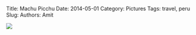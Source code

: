 Title: Machu Picchu
Date: 2014-05-01
Category: Pictures
Tags: travel, peru
Slug: 
Authors: Amit

<div class="imagepost">
<img src="/images/machupicchu.jpg" class="imageitem large" />
</div>
